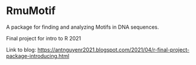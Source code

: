 # RmuMotif

A package for finding and analyzing Motifs in DNA sequences.

Final project for intro to R 2021

Link to blog:
https://antnguyenr2021.blogspot.com/2021/04/r-final-project-package-introducing.html
